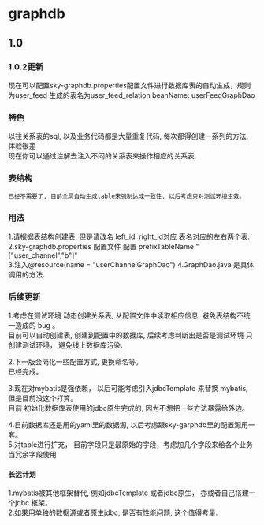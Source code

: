 # graphdb
## 1.0
### 1.0.2更新
现在可以配置sky-graphdb.properties配置文件进行数据库表的自动生成，规则为user_feed 生成的表名为user_feed_relation beanName: userFeedGraphDao         
### 特色
以往关系表的sql, 以及业务代码都是大量重复代码, 每次都得创建一系列的方法, 体验很差   
现在你可以通过注解去注入不同的关系表来操作相应的关系表.
### 表结构
`已经不需要了, 目前全局自动生成table来强制达成一致性, 以后考虑只对测试环境生效。`
   
### 用法
1.请根据表结构创建表, 但是请改名 left_id, right_id对应 表名对应的左右两个表.  
2.sky-graphdb.properties 配置文件 配置 prefixTableName "["user_channel","b"]"   
3.注入@resource(name = "userChannelGraphDao")
4.GraphDao.java 是具体调用的方法.
### 后续更新
1.考虑在测试环境 动态创建关系表, 从配置文件中读取相应信息, 避免表结构不统一造成的 bug 。        
目前可以自动创建表, 创建到配置中的数据库, 后续考虑判断出是否是测试环境 只创建测试环境， 避免线上数据库污染.       
           
2.下一版会简化一些配置方式, 更换命名等。       
已经完成。      
         
3.现在对mybatis是强依赖， 以后可能考虑引入jdbcTemplate 来替换 mybatis, 但是目前没这个打算。              
目前 初始化数据库表使用的jdbc原生完成的, 因为不想把一些方法暴露给外边。             
        
4.目前数据库还是用的yaml里的数据源, 以后考虑跟sky-garphdb里的配置源用一套。        
5.对table进行扩充， 目前字段只是最原始的字段，考虑加几个字段来给各个业务当冗余字段使用
       
#### 长远计划
1.mybatis被其他框架替代, 例如jdbcTemplate 或者jdbc原生， 亦或者自己搭建一个jdbc 框架。    
2.如果用单独的数据源或者原生jdbc, 是否有性能问题, 这个值得考量.           


